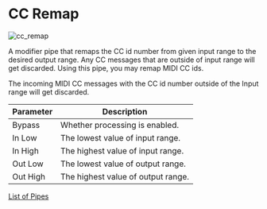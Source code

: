 # CC Remap

![cc_remap](https://blokas.io/images/midihub/pipes/cc_remap.svg)

A modifier pipe that remaps the CC id number from given input range to the desired output range.
Any CC messages that are outside of input range will get discarded. Using this pipe, you may remap MIDI CC ids.

The incoming MIDI CC messages with the CC id number outside of the Input range will get discarded.

| Parameter              | Description                        |
| ---------------------- | ---------------------------------- |
| Bypass                 | Whether processing is enabled.     |
| In Low                 | The lowest value of input range.   |
| In High                | The highest value of input range.  |
| Out Low                | The lowest value of output range.  |
| Out High               | The highest value of output range. |

<span class="blokas-web-hide">

[List of Pipes](index.md#the-list-of-pipes)

</span>